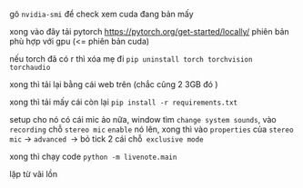 gõ ``nvidia-smi`` để check xem cuda đang bản mấy 

xong vào đây tải pytorch https://pytorch.org/get-started/locally/ phiên bản phù hợp với gpu (<= phiên bản cuda)

nếu torch đã có r thì xóa mẹ đi ``pip uninstall torch torchvision torchaudio``

xong thì tải lại bằng cái web trên (chắc cũng 2 3GB đó )

xong thì tải mấy cái còn lại ``pip install -r requirements.txt``

setup cho nó có cái mic ảo nữa, window tìm ``change system sounds``, vào ``recording`` chỗ ``stereo mic`` ``enable`` nó lên, xong thì vào ``properties`` của ``stereo mic`` -> ``advanced ``-> bỏ tick 2 cái chỗ`` exclusive mode``

xong thì chạy code ``python -m livenote.main``

lặp từ vãi lồn


